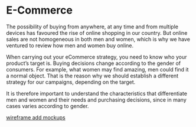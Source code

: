 # E-Commerce
The possibility of buying from anywhere, at any time and from multiple devices has favoured the rise of online shopping in our country. But online sales are not homogeneous in both men and women, which is why we have ventured to review how men and women buy online.

When carrying out your eCommerce strategy, you need to know who your product’s target is. Buying decisions change according to the gender of consumers. For example, what women may find amazing, men could find it a normal object. That is the reason why we should establish a different strategy for our campaigns, depending on the target.

It is therefore important to understand the characteristics that differentiate men and women and their needs and purchasing decisions, since in many cases varies according to gender.

[wireframe add mockups]([path%20with%20spaces/other_file.md](https://drive.google.com/file/d/14FKIl58XQ54JUBF_SZwcyjS-dOqP5r0V/view))
